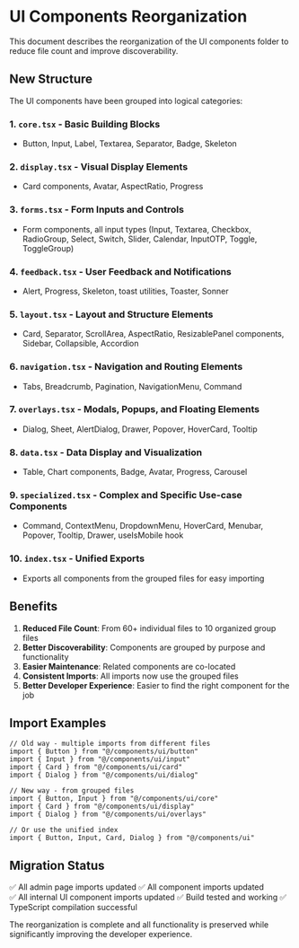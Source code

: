 # UI Components Reorganization

This document describes the reorganization of the UI components folder to reduce file count and improve discoverability.

## New Structure

The UI components have been grouped into logical categories:

### 1. `core.tsx` - Basic Building Blocks
- Button, Input, Label, Textarea, Separator, Badge, Skeleton

### 2. `display.tsx` - Visual Display Elements  
- Card components, Avatar, AspectRatio, Progress

### 3. `forms.tsx` - Form Inputs and Controls
- Form components, all input types (Input, Textarea, Checkbox, RadioGroup, Select, Switch, Slider, Calendar, InputOTP, Toggle, ToggleGroup)

### 4. `feedback.tsx` - User Feedback and Notifications
- Alert, Progress, Skeleton, toast utilities, Toaster, Sonner

### 5. `layout.tsx` - Layout and Structure Elements
- Card, Separator, ScrollArea, AspectRatio, ResizablePanel components, Sidebar, Collapsible, Accordion

### 6. `navigation.tsx` - Navigation and Routing Elements
- Tabs, Breadcrumb, Pagination, NavigationMenu, Command

### 7. `overlays.tsx` - Modals, Popups, and Floating Elements
- Dialog, Sheet, AlertDialog, Drawer, Popover, HoverCard, Tooltip

### 8. `data.tsx` - Data Display and Visualization
- Table, Chart components, Badge, Avatar, Progress, Carousel

### 9. `specialized.tsx` - Complex and Specific Use-case Components
- Command, ContextMenu, DropdownMenu, HoverCard, Menubar, Popover, Tooltip, Drawer, useIsMobile hook

### 10. `index.tsx` - Unified Exports
- Exports all components from the grouped files for easy importing

## Benefits

1. **Reduced File Count**: From 60+ individual files to 10 organized group files
2. **Better Discoverability**: Components are grouped by purpose and functionality
3. **Easier Maintenance**: Related components are co-located
4. **Consistent Imports**: All imports now use the grouped files
5. **Better Developer Experience**: Easier to find the right component for the job

## Import Examples

```tsx
// Old way - multiple imports from different files
import { Button } from "@/components/ui/button"
import { Input } from "@/components/ui/input"
import { Card } from "@/components/ui/card"
import { Dialog } from "@/components/ui/dialog"

// New way - from grouped files
import { Button, Input } from "@/components/ui/core"
import { Card } from "@/components/ui/display"
import { Dialog } from "@/components/ui/overlays"

// Or use the unified index
import { Button, Input, Card, Dialog } from "@/components/ui"
```

## Migration Status

✅ All admin page imports updated
✅ All component imports updated  
✅ All internal UI component imports updated
✅ Build tested and working
✅ TypeScript compilation successful

The reorganization is complete and all functionality is preserved while significantly improving the developer experience.
